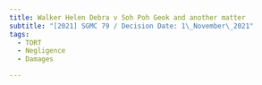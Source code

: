 ```yaml
---
title: Walker Helen Debra v Soh Poh Geok and another matter
subtitle: "[2021] SGMC 79 / Decision Date: 1\_November\_2021"
tags:
  - TORT
  - Negligence
  - Damages

---
```

